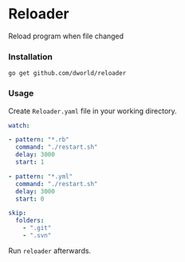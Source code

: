 Reloader
==

Reload program when file changed


### Installation
```
go get github.com/dworld/reloader
```


### Usage

Create ``Reloader.yaml`` file in your working directory.

```yaml
watch:

- pattern: "*.rb"
  command: "./restart.sh"
  delay: 3000
  start: 1

- pattern: "*.yml"
  command: "./restart.sh"
  delay: 3000
  start: 0

skip:
  folders:
    - ".git"
    - ".svn"
```

Run ``reloader`` afterwards.
